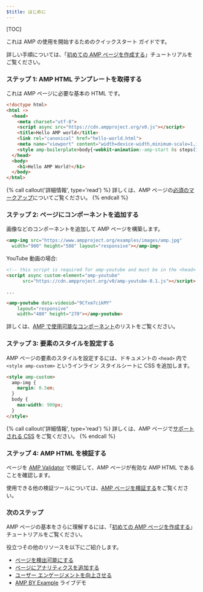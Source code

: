 ```yaml
---
$title: はじめに
---
```

[TOC]

これは AMP の使用を開始するためのクイックスタート ガイドです。

詳しい手順については、「[初めての AMP ページを作成する](/ja/docs/fundamentals/create.html)」チュートリアルをご覧ください。

### ステップ 1: AMP HTML テンプレートを取得する

これは AMP ページに必要な基本の HTML です。

```html
<!doctype html>
<html ⚡>
  <head>
    <meta charset="utf-8">
    <script async src="https://cdn.ampproject.org/v0.js"></script>
    <title>Hello AMP world</title>
    <link rel="canonical" href="hello-world.html">
    <meta name="viewport" content="width=device-width,minimum-scale=1,initial-scale=1">
    <style amp-boilerplate>body{-webkit-animation:-amp-start 8s steps(1,end) 0s 1 normal both;-moz-animation:-amp-start 8s steps(1,end) 0s 1 normal both;-ms-animation:-amp-start 8s steps(1,end) 0s 1 normal both;animation:-amp-start 8s steps(1,end) 0s 1 normal both}@-webkit-keyframes -amp-start{from{visibility:hidden}to{visibility:visible}}@-moz-keyframes -amp-start{from{visibility:hidden}to{visibility:visible}}@-ms-keyframes -amp-start{from{visibility:hidden}to{visibility:visible}}@-o-keyframes -amp-start{from{visibility:hidden}to{visibility:visible}}@keyframes -amp-start{from{visibility:hidden}to{visibility:visible}}</style><noscript><style amp-boilerplate>body{-webkit-animation:none;-moz-animation:none;-ms-animation:none;animation:none}</style></noscript>
  </head>
  <body>
    <h1>Hello AMP World!</h1>
  </body>
</html>
```

{% call callout('詳細情報', type='read') %}
詳しくは、AMP ページの[必須のマークアップ](/ja/docs/fundamentals/spec.html#required-markup)についてご覧ください。
{% endcall %}

### ステップ 2: ページにコンポーネントを追加する

画像などのコンポーネントを追加して AMP ページを構築します。

```html
<amp-img src="https://www.ampproject.org/examples/images/amp.jpg"
  width="900" height="508" layout="responsive"></amp-img>
```

YouTube 動画の場合:

```html
<!-- this script is required for amp-youtube and must be in the <head> section  -->
<script async custom-element="amp-youtube"
      src="https://cdn.ampproject.org/v0/amp-youtube-0.1.js"></script>

...

<amp-youtube data-videoid="9Cfxm7cikMY"
    layout="responsive"
    width="480" height="270"></amp-youtube>
```

詳しくは、[AMP で使用可能なコンポーネント](/ja/docs/reference/components.html)のリストをご覧ください。

### ステップ 3: 要素のスタイルを設定する

AMP ページの要素のスタイルを設定するには、ドキュメントの `<head>` 内で `<style amp-custom>` というインライン スタイルシートに CSS を追加します。

```html
<style amp-custom>
  amp-img {
    margin: 0.5em;
  }
  body {
    max-width: 900px;
  }
</style>
```

{% call callout('詳細情報', type='read') %}
詳しくは、AMP ページで[サポートされる CSS](/ja/docs/design/responsive/style_pages.html) をご覧ください。
{% endcall %}

### ステップ 4: AMP HTML を検証する

ページを [AMP Validator](https://validator.ampproject.org/) で検証して、AMP ページが有効な AMP HTML であることを確認します。

使用できる他の検証ツールについては、[AMP ページを検証する](/ja/docs/fundamentals/validate.html)をご覧ください。

### 次のステップ

AMP ページの基本をさらに理解するには、「[初めての AMP ページを作成する](/ja/docs/fundamentals/create.html)」チュートリアルをご覧ください。

役立つその他のリソースを以下にご紹介します。

* [ページを検出可能にする](/ja/docs/fundamentals/discovery.html)
* [ページにアナリティクスを追加する](/ja/docs/analytics/analytics_amp.html)
* [ユーザー エンゲージメントを向上させる](/ja/docs/fundamentals/engagement.html)
* [AMP BY Example](https://ampbyexample.com/) ライブデモ
 
 
